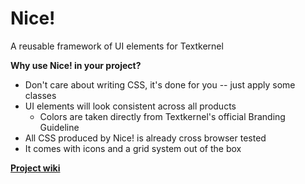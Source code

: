 # Nice!

A reusable framework of UI elements for Textkernel

__Why use Nice! in your project?__
* Don't care about writing CSS, it's done for you -- just apply some classes
* UI elements will look consistent across all products
  * Colors are taken directly from Textkernel's official Branding Guideline
* All CSS produced by Nice! is already cross browser tested
* It comes with icons and a grid system out of the box

[__Project wiki__](http://tkgit-01.textkernel.local/bernardini/nice/wikis/home)